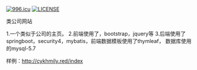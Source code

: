 <a href="https://996.icu"><img src="https://img.shields.io/badge/link-996.icu-red.svg" alt="996.icu"></a>
[![LICENSE](https://img.shields.io/badge/license-Anti%20996-blue.svg)](https://github.com/996icu/996.ICU/blob/master/LICENSE)

类公司网站

1.一个类似于公司的主页。
2.前端使用了，bootstrap，jquery等
3.后端使用了springboot，security4，mybatis，前端数据模板使用了thymleaf，
数据库使用的mysql-5.7

样例：http://cykhmily.red/index
